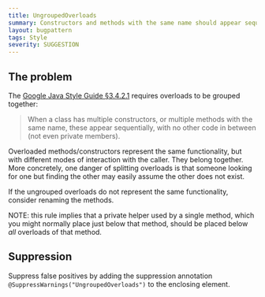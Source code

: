 ```yaml
---
title: UngroupedOverloads
summary: Constructors and methods with the same name should appear sequentially with no other code in between. Please re-order or re-name methods.
layout: bugpattern
tags: Style
severity: SUGGESTION
---
```


<!--
*** AUTO-GENERATED, DO NOT MODIFY ***
To make changes, edit the @BugPattern annotation or the explanation in docs/bugpattern.
-->


## The problem
The [Google Java Style Guide §3.4.2.1][style] requires overloads to be grouped
together:

> When a class has multiple constructors, or multiple methods with the same
> name, these appear sequentially, with no other code in between (not even
> private members).

Overloaded methods/constructors represent the same functionality, but with
different modes of interaction with the caller. They belong together. More
concretely, one danger of splitting overloads is that someone looking for one
but finding the other may easily assume the other does not exist.

If the ungrouped overloads do not represent the same functionality, consider
renaming the methods.

NOTE: this rule implies that a private helper used by a single method, which you
might normally place just below that method, should be placed below *all*
overloads of that method.

[style]: https://google.github.io/styleguide/javaguide.html#s3.4.2-ordering-class-contents

## Suppression
Suppress false positives by adding the suppression annotation `@SuppressWarnings("UngroupedOverloads")` to the enclosing element.

